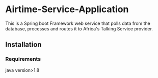# Airtime-Service-Application
This is a Spring boot Framework web service that polls data from the database, processes and routes it to Africa's Talking Service provider.


## Installation 

### Requirements

java version>1.8 



